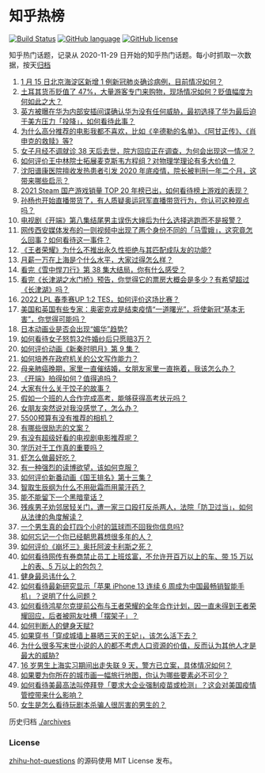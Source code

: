 # 知乎热榜
[![Build Status](https://github.com/ToWeLong/zhihu-hot-questions/workflows/CI/badge.svg)](https://github.com/ToWeLong/zhihu-hot-questions/actions)
[![GitHub language](https://img.shields.io/badge/language-golang-orange.svg)](https://golang.org/)
[![GitHub license](https://img.shields.io/github/license/ToWeLong/zhihu-hot-questions)](https://github.com/ToWeLong/zhihu-hot-questions/blob/main/LICENSE)

知乎热门话题，记录从 2020-11-29 日开始的知乎热门话题。每小时抓取一次数据，按天[归档](./archives)

<!-- BEGIN -->

1. [1 月 15 日北京海淀区新增 1 例新冠肺炎确诊病例，目前情况如何？](https://www.zhihu.com/question/511691517)
1. [土耳其货币贬值了 47%，大量游客专门来购物，现场情况如何？贬值幅度为何如此之大？](https://www.zhihu.com/question/503650318)
1. [英方被曝在华为内部安插间谍确认华为没有任何威胁，最初选择了华为最后迫于美方压力「投降」，如何看待此事？](https://www.zhihu.com/question/511627891)
1. [为什么高分推荐的电影我都不喜欢，比如《辛德勒的名单》、《阿甘正传》、《肖申克的救赎》等?](https://www.zhihu.com/question/492128197)
1. [女子月经不调就诊 38 天后去世，院方回应正在调查，为何会出现这一情况？](https://www.zhihu.com/question/511642421)
1. [如何评价王中林院士拓展麦克斯韦方程组？对物理学理论有多大价值？](https://www.zhihu.com/question/511590823)
1. [沈阳谱康医院擅收发热患者引发 2020 年底疫情，院长被判刑一年二个月，这带来哪些启示？](https://www.zhihu.com/question/511543942)
1. [2021 Steam 国产游戏销量 TOP 20 年榜已出，如何看待榜上游戏的表现？](https://www.zhihu.com/question/511514188)
1. [孙杨也开始直播带货了，有人质疑奥运冠军直播带货行为，你认可这种观点吗？](https://www.zhihu.com/question/511517822)
1. [电视剧《开端》第八集结尾男主误伤大婶后为什么选择逃跑而不是报警？](https://www.zhihu.com/question/511441592)
1. [网传西安媒体发布的一则视频中出现了两个身份不同的「马雪娥」，这究竟怎么回事？如何看待这一事件？](https://www.zhihu.com/question/511530538)
1. [《王者荣耀》为什么不推出永久性拒绝与其匹配成队友的功能?](https://www.zhihu.com/question/503592705)
1. [月薪一万在上海是个什么水平，大家过得怎么样？](https://www.zhihu.com/question/511152941)
1. [看完《雪中悍刀行》第 38 集大结局，你有什么感受？](https://www.zhihu.com/question/511065600)
1. [看完《长津湖之水门桥》预告，你觉得它的票房大概会是多少？有希望超过《长津湖》吗？](https://www.zhihu.com/question/509080475)
1. [2022 LPL 春季赛UP 1:2 TES，如何评价这场比赛？](https://www.zhihu.com/question/511684143)
1. [美国和英国有些专家：奥密克戎是结束疫情“一道曙光”，将使新冠“基本无害”，你觉得可能吗？](https://www.zhihu.com/question/511098507)
1. [日本动画业是否会出现“媚华”趋势?](https://www.zhihu.com/question/290451641)
1. [如何看待女子怒剪32件婚纱后只愿赔3万？](https://www.zhihu.com/question/511492720)
1. [如何评价动画《新秦时明月》第 9 集？](https://www.zhihu.com/question/511175786)
1. [如何培养在政府机关的公文写作能力？](https://www.zhihu.com/question/22715920)
1. [母亲肺癌晚期，家里一直催结婚，女朋友家里一直拖着，我该怎么办？](https://www.zhihu.com/question/484870919)
1. [《开端》拍得如何？值得追吗？](https://www.zhihu.com/question/511079318)
1. [大家有什么关于饺子的故事？](https://www.zhihu.com/question/435811791)
1. [假如一个班的人合作完成高考，能够获得高考状元吗？](https://www.zhihu.com/question/505666849)
1. [女朋友突然说对我没感觉了，怎么办？](https://www.zhihu.com/question/22104747)
1. [5500预算有没有推荐的相机？](https://www.zhihu.com/question/511245937)
1. [有哪些很励志的文案？](https://www.zhihu.com/question/506982384)
1. [有没有超级好看的电视剧电影推荐呢？](https://www.zhihu.com/question/489319178)
1. [学历对于工作真的重要吗？](https://www.zhihu.com/question/511473213)
1. [虾怎么做最好吃？](https://www.zhihu.com/question/40722145)
1. [有一种强烈的读博欲望，该如何克服？](https://www.zhihu.com/question/502803599)
1. [如何评价新番动画《国王排名》第十三集？](https://www.zhihu.com/question/511334764)
1. [智取生辰纲为什么不用砒霜而用蒙汗药？](https://www.zhihu.com/question/511512355)
1. [能不能留下一个黑暗童话？](https://www.zhihu.com/question/386448198)
1. [残疾男子劝邻居轻关门，遭一家三口殴打反杀两人，法院「防卫过当」，如何从法律的角度解读？](https://www.zhihu.com/question/511451839)
1. [一个男生真的会打四个小时的篮球而不回我你信息吗?](https://www.zhihu.com/question/510025312)
1. [如何忘记一个你已经朝思暮想很多年的人？](https://www.zhihu.com/question/509677368)
1. [如何评价《崩坏三》奥托阿波卡利斯之死？](https://www.zhihu.com/question/511579322)
1. [如何看待网传有券商禁止员工上班炫富，不允许开百万以上的车、带 15 万以上的表、5 万以上的包包？](https://www.zhihu.com/question/511397985)
1. [健身最忌讳什么？](https://www.zhihu.com/question/508900071)
1. [如何看待最新研究显示「苹果 iPhone 13 连续 6 周成为中国最畅销智能手机」？说明了什么问题？](https://www.zhihu.com/question/511461997)
1. [如何看待鸿星尔克提前公布与王者荣耀的全年合作计划，因一直未得到王者荣耀回应，后者被网友吐槽「摆架子」？](https://www.zhihu.com/question/511482965)
1. [如何判断人的健身天赋?](https://www.zhihu.com/question/511046880)
1. [如果穿书「穿成城墙上暴晒三天的王妃」，该怎么活下去？](https://www.zhihu.com/question/401975362)
1. [为什么很多写末世小说的人的都不考虑人口资源的价值，反而认为其他人才是最大的威胁?](https://www.zhihu.com/question/510589030)
1. [16 岁男生上海实习期间出走失联 9 天，警方已立案，具体情况如何？](https://www.zhihu.com/question/511635415)
1. [如果要为你所在的城市画一幅旅行地图，你认为哪些要素必不可少？](https://www.zhihu.com/question/509769823)
1. [如何看待美最高法叫停拜登「要求大企业强制疫苗或检测」？这会对美国疫情管控带来什么影响？](https://www.zhihu.com/question/511463110)
1. [女生是怎么看待玩剧本杀骗人很厉害的男生的？](https://www.zhihu.com/question/508678830)

<!-- END -->

历史归档 [./archives](./archives)


### License
[zhihu-hot-questions](https://github.com/towelong/zhihu-hot-questions) 的源码使用 MIT License 发布。